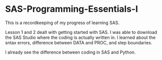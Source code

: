 # SAS-Programming-Essentials-I

This is a recordkeeping of my progress of learning SAS.

Lesson 1 and 2 dealt with getting started with SAS. I was able to download the SAS Studio where the coding is actually written in. I learned about the sntax errors, difference between DATA and PROC, and step boundaries.

I already see the difference between coding in SAS and Python.


